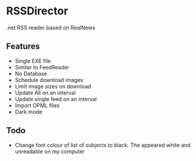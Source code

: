 # RSSDirector
.net RSS reader based on RealNews

## Features
- Single EXE file
- Similar to FeedReader
- No Database
- Schedule download images
- Limit image sizes on download
- Update All on an interval
- Update single feed on an interval
- Import OPML files
- Dark mode



## Todo 
- Change font colour of list of subjects to black. The appeared white and unreadable on my computer
